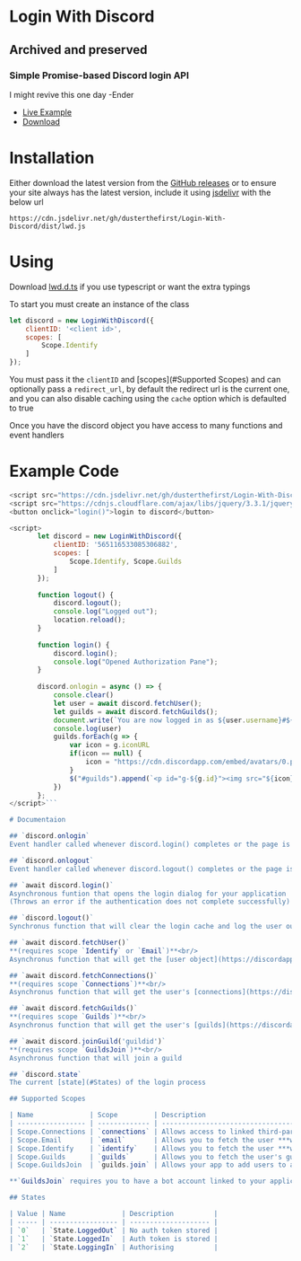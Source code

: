 # Login With Discord
## Archived and preserved
### Simple Promise-based Discord login API

I might revive this one day -Ender

* [Live Example](https://bot.ender.site/lwd)<br>
* [Download](https://github.com/EnderDev/Login-With-Discord/releases)

# Installation
Either download the latest version from the [GitHub releases](https://github.com/EnderDev/Login-With-Discord/releases)
or to ensure your site always has the latest version, include it using [jsdelivr](https://jsdelivr.net) with the below url
```
https://cdn.jsdelivr.net/gh/dusterthefirst/Login-With-Discord/dist/lwd.js
```

# Using
Download [lwd.d.ts](https://cdn.jsdelivr.net/gh/dusterthefirst/Login-With-Discord/dist/lwd.d.ts) if you use typescript or want the extra typings

To start you must create an instance of the class
```js
let discord = new LoginWithDiscord({
    clientID: '<client id>',
    scopes: [
        Scope.Identify
    ]
});
```
You must pass it the `clientID` and [scopes](#Supported Scopes) and can optionally pass a `redirect_url`, by default the redirect url is the current one, and you can also disable caching using the `cache` option which is defaulted to true

Once you have the discord object you have access to many functions and event handlers

# Example Code

```js
<script src="https://cdn.jsdelivr.net/gh/dusterthefirst/Login-With-Discord/dist/lwd.js"></script>
<script src="https://cdnjs.cloudflare.com/ajax/libs/jquery/3.3.1/jquery.js"></script>
<button onclick="login()">login to discord</button>

<script>
       let discord = new LoginWithDiscord({
           clientID: '565116533085306882',
           scopes: [
               Scope.Identify, Scope.Guilds
           ]
       });
       
       function logout() {
           discord.logout();
           console.log("Logged out");
           location.reload();
       }
       
       function login() {
           discord.login();
           console.log("Opened Authorization Pane");
       }
    
       discord.onlogin = async () => {
           console.clear()
           let user = await discord.fetchUser();
           let guilds = await discord.fetchGuilds();
           document.write(`You are now logged in as ${user.username}#${user.discriminator}. <button onclick="logout()">logout</button><br><div id="guilds"></div>`)
           console.log(user)
           guilds.forEach(g => {
               var icon = g.iconURL
               if(icon == null) {
                   icon = "https://cdn.discordapp.com/embed/avatars/0.png"
               }
               $("#guilds").append(`<p id="g-${g.id}"><img src="${icon}"><h1>${g.name}</h1></p>`)
           })
       }; 
</script>```

# Documentaion

## `discord.onlogin`
Event handler called whenever discord.login() completes or the page is loaded with the user already logged in

## `discord.onlogout`
Event handler called whenever discord.logout() completes or the page is loaded without the user logged in

## `await discord.login()`
Asynchronous funtion that opens the login dialog for your application
(Throws an error if the authentication does not complete successfully)

## `discord.logout()`
Synchronus function that will clear the login cache and log the user out

## `await discord.fetchUser()`
**(requires scope `Identify` or `Email`)**<br/>
Asynchronus function that will get the [user object](https://discordapp.com/developers/docs/resources/user#user-object)

## `await discord.fetchConnections()`
**(requires scope `Connections`)**<br/>
Asynchronus function that will get the user's [connections](https://discordapp.com/developers/docs/resources/user#connection-object)

## `await discord.fetchGuilds()`
**(requires scope `Guilds`)**<br/>
Asynchronus function that will get the user's [guilds](https://discordapp.com/developers/docs/resources/user#get-current-user-guilds)

## `await discord.joinGuild('guildid')`
**(requires scope `GuildsJoin`)**<br/>
Asynchronus function that will join a guild

## `discord.state`
The current [state](#States) of the login process

## Supported Scopes

| Name              | Scope         | Description                                         |
| ----------------- | ------------- | --------------------------------------------------- |
| Scope.Connections | `connections` | Allows access to linked third-party accounts        |
| Scope.Email       | `email`       | Allows you to fetch the user ***with*** an email    |
| Scope.Identify    | `identify`    | Allows you to fetch the user ***without*** an email |
| Scope.Guilds      | `guilds`      | Allows you to fetch the user's guilds               |
| Scope.GuildsJoin  | `guilds.join` | Allows your app to add users to a guild             |

**`GuildsJoin` requires you to have a bot account linked to your application. Also, in order to add a user to a guild, your bot has to already belong to that guild.**

## States

| Value | Name              | Description          |
| ----- | ----------------- | -------------------- |
| `0`   | `State.LoggedOut` | No auth token stored |
| `1`   | `State.LoggedIn`  | Auth token is stored |
| `2`   | `State.LoggingIn` | Authorising          |
